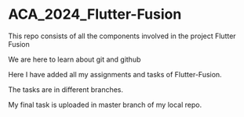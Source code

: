 # ACA_2024_Flutter-Fusion
This repo consists of all the components involved in the project Flutter Fusion

We are here to learn about git and github 

Here I have added all my assignments and tasks of Flutter-Fusion.

The tasks are in different branches.

My final task is uploaded in master branch of my local repo.
